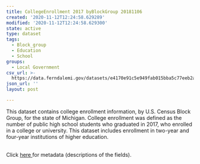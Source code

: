 ```yaml
---
title: CollegeEnrollment 2017 byBlockGroup 20181106
created: '2020-11-12T12:24:58.629289'
modified: '2020-11-12T12:24:58.629300'
state: active
type: dataset
tags:
  - Block_group
  - Education
  - School
groups:
  - Local Government
csv_url: >-
  https://data.ferndalemi.gov/datasets/e4170e91c5e949fab015bba5c77eeb2a_0.csv?outSR=%7B%22latestWkid%22%3A2898%2C%22wkid%22%3A2898%7D
json_url: ''
layout: post

---
```

This dataset contains college enrollment information, by U.S. Census Block Group, for the state of Michigan. College enrollment was defined as the number of public high school students who graduated in 2017, who enrolled in a college or university. This dataset includes enrollment in two-year and four-year institutions of higher education. <div><br /></div><div>Click <a href='http://www.datadrivendetroit.org/metadata/CollegeEnrollment_2017_byBlockGroup_Metadata_20181106.xlsx' target='_blank'>here </a>for metadata (descriptions of the fields).<br /></div>
